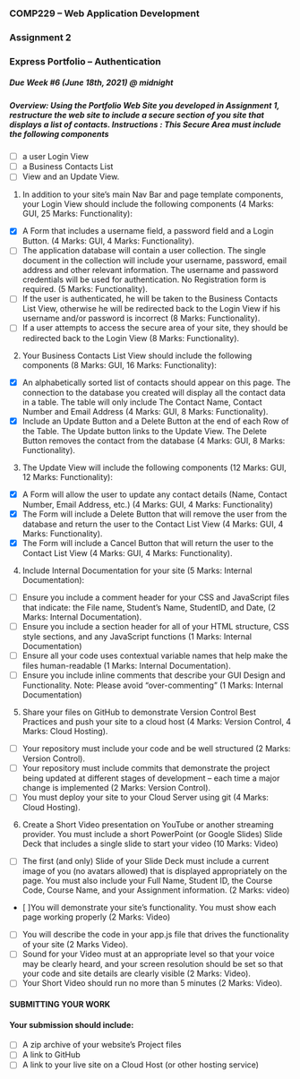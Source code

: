 ### COMP229 – Web Application Development

### Assignment 2

### Express Portfolio – Authentication

##### Due Week #6 (June 18th, 2021) @ midnight

##### Overview: Using the Portfolio Web Site you developed in Assignment 1, restructure the web site to include a secure section of you site that displays a list of contacts. Instructions : This Secure Area must include the following components

- [ ] a user Login View
- [ ] a Business Contacts List
- [ ] View and an Update View.

1. In addition to your site’s main Nav Bar and page template components, your Login View should include
   the following components (4 Marks: GUI, 25 Marks: Functionality):

- [x] A Form that includes a username field, a password field and a Login Button. (4 Marks: GUI, 4
      Marks: Functionality).
- [ ] The application database will contain a user collection. The single document in the collection will
      include your username, password, email address and other relevant information. The username
      and password credentials will be used for authentication. No Registration form is required. (5
      Marks: Functionality).
- [ ] If the user is authenticated, he will be taken to the Business Contacts List View, otherwise he will
      be redirected back to the Login View if his username and/or password is incorrect (8 Marks:
      Functionality).
- [ ] If a user attempts to access the secure area of your site, they should be redirected back to the
      Login View (8 Marks: Functionality).

2. Your Business Contacts List View should include the following components (8 Marks: GUI, 16 Marks:
   Functionality):

- [x] An alphabetically sorted list of contacts should appear on this page. The connection to the
      database you created will display all the contact data in a table. The table will only include The
      Contact Name, Contact Number and Email Address (4 Marks: GUI, 8 Marks: Functionality).
- [x] Include an Update Button and a Delete Button at the end of each Row of the Table. The Update
      button links to the Update View. The Delete Button removes the contact from the database (4
      Marks: GUI, 8 Marks: Functionality).

3. The Update View will include the following components (12 Marks: GUI, 12 Marks: Functionality):

- [x] A Form will allow the user to update any contact details (Name, Contact Number, Email Address,
      etc.) (4 Marks: GUI, 4 Marks: Functionality)
- [x] The Form will include a Delete Button that will remove the user from the database and return the
      user to the Contact List View (4 Marks: GUI, 4 Marks: Functionality).
- [x] The Form will include a Cancel Button that will return the user to the Contact List View (4 Marks:
      GUI, 4 Marks: Functionality).

4. Include Internal Documentation for your site (5 Marks: Internal Documentation):

- [ ] Ensure you include a comment header for your CSS and JavaScript files that indicate: the File
      name, Student’s Name, StudentID, and Date, (2 Marks: Internal Documentation).
- [ ] Ensure you include a section header for all of your HTML structure, CSS style sections, and any
      JavaScript functions (1 Marks: Internal Documentation)
- [ ] Ensure all your code uses contextual variable names that help make the files human-readable (1
      Marks: Internal Documentation).
- [ ] Ensure you include inline comments that describe your GUI Design and Functionality. Note: Please
      avoid “over-commenting” (1 Marks: Internal Documentation)

5. Share your files on GitHub to demonstrate Version Control Best Practices and push your site to a cloud host
   (4 Marks: Version Control, 4 Marks: Cloud Hosting).

- [ ] Your repository must include your code and be well structured (2 Marks: Version Control).
- [ ] Your repository must include commits that demonstrate the project being updated at different
      stages of development – each time a major change is implemented (2 Marks: Version Control).
- [ ] You must deploy your site to your Cloud Server using git (4 Marks: Cloud Hosting).

6. Create a Short Video presentation on YouTube or another streaming provider. You must include a short
   PowerPoint (or Google Slides) Slide Deck that includes a single slide to start your video (10 Marks: Video)

- [ ] The first (and only) Slide of your Slide Deck must include a current image of you (no avatars
      allowed) that is displayed appropriately on the page. You must also include your Full Name,
      Student ID, the Course Code, Course Name, and your Assignment information. (2 Marks: video)
- [ ]You will demonstrate your site’s functionality. You must show each page working properly (2
  Marks: Video)
- [ ] You will describe the code in your app.js file that drives the functionality of your site (2 Marks
      Video).
- [ ] Sound for your Video must at an appropriate level so that your voice may be clearly heard, and
      your screen resolution should be set so that your code and site details are clearly visible (2 Marks:
      Video).
- [ ] Your Short Video should run no more than 5 minutes (2 Marks: Video).

#### SUBMITTING YOUR WORK

#### Your submission should include:

- [ ] A zip archive of your website’s Project files
- [ ] A link to GitHub
- [ ] A link to your live site on a Cloud Host (or other hosting service)
